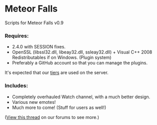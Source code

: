 Meteor Falls
=======

Scripts for Meteor Falls v0.9

### Requires:
* 2.4.0 with SESSION fixes.
* OpenSSL (libssl32.dll, libeay32.dll, ssleay32.dll) + Visual C++ 2008 Redistributables if on Windows. (Plugin system)
* Preferably a GitHub account so that you can manage the plugins.

It's expected that our [tiers](https://raw.github.com/meteor-falls/Server-Shit/master/tiers.xml) are used on the server.

### Includes:
* Completely overhauled Watch channel, with a much better design.
* Various new emotes!
* Much more to come! (Stuff for users as well!)

([View this thread](http://meteorfalls.us/forums/showthread.php?tid=164&action=lastpost) on our forums to see more.)
